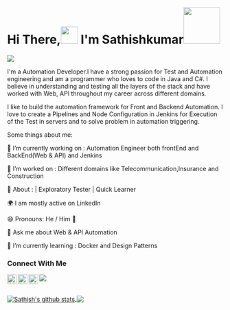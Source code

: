 # Hi There,[<img src='https://camo.githubusercontent.com/35d3d11359a49bf12aebb834cc13fd81b95eff4e/68747470733a2f2f6d656469612e67697068792e636f6d2f6d656469612f6876524a434c467a6361737252346961377a2f67697068792e676966' height='40'>](https://camo.githubusercontent.com/35d3d11359a49bf12aebb834cc13fd81b95eff4e/68747470733a2f2f6d656469612e67697068792e636f6d2f6d656469612f6876524a434c467a6361737252346961377a2f67697068792e676966) I'm Sathishkumar<img src="https://www.smileysapp.com/gif-emoji/waving-hi.gif" width="85">
<img src="https://github.com/AGSathishkumar/AGSATHISHKUMAR/blob/main/sustainability-header-bg-700x242.png">

I'm a Automation Developer.I have a strong passion for Test and Automation engineering and am a programmer who loves to code in Java and C#. I believe in understanding and    testing all the layers of the stack and have worked with Web, API throughout my career across different domains.
 
I like to build the automation framework for Front and Backend Automation. I love to create a Pipelines and Node Configuration in Jenkins for Execution of the Test in servers and to solve problem in automation triggering.

Some things about me:<br>

🔭 I’m currently working on : Automation Engineer both frontEnd and BackEnd(Web & API) and Jenkins <br>

💬 I’m worked on : Different domains like Telecommunication,Insurance and Construction <br>

🌱 About : | Exploratory Tester | Quick Learner

🌍 I am mostly active on LinkedIn

😄 Pronouns: He / Him 👨<br>

💬 Ask me about Web & API Automation

🌱 I’m currently learning : Docker and Design Patterns


### Connect With Me

<a href="https://www.linkedin.com/in/sathishkumar-sdet/">
  <img align="left" alt="Sathish's LinkedIN" width="22px" src="https://raw.githubusercontent.com/peterthehan/peterthehan/master/assets/linkedin.svg" />
</a>
<a href="mailto: satinfo25@gmail.com">
  <img align="left" alt="Sathish's Email" width="22px" src="https://cdn.jsdelivr.net/npm/simple-icons@v3/icons/gmail.svg" />
</a>
<a href="https://medium.com/@satinfo25">
  <img align="left" alt="Sathish's Medium" width="22px" src="https://cdn.jsdelivr.net/npm/simple-icons@3.0.1/icons/medium.svg" />
</a>

![](https://visitor-badge.glitch.me/badge?page_id=AGSathishkumar)

<br/>

<a href="https://github.com/AGSathishkumar">
  <img align="center" src="https://github-readme-stats.anuraghazra1.vercel.app/api?username=AGSathishkumar&show_icons=true&count_private=true&hide_border=true&theme=tokyonight" alt="Sathish's github stats" />
</a>
<a href="https://github.com/AGSathishkumar">
    <img align="center" src="https://github-readme-stats.vercel.app/api/top-langs/?username=AGSathishkumar&layout=compact&hide_border=true&hide=Jupyter%20Notebook ,html,Tex&langs_count=8&theme=tokyonight" />
</a>  
